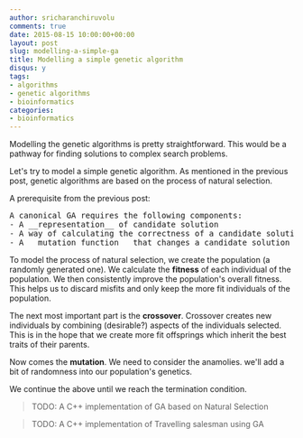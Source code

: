 ```yaml
---
author: sricharanchiruvolu
comments: true
date: 2015-08-15 10:00:00+00:00
layout: post
slug: modelling-a-simple-ga
title: Modelling a simple genetic algorithm
disqus: y
tags:
- algorithms
- genetic algorithms
- bioinformatics
categories:
- bioinformatics
---
```


Modelling the genetic algorithms is pretty straightforward. This would be a pathway for finding solutions to complex search problems.

Let's try to model a simple genetic algorithm. As mentioned in the previous post, genetic algorithms are based on the process of natural selection.

A prerequisite from the previous post:
<pre>
A canonical GA requires the following components:
- A __representation__ of candidate solution
- A way of calculating the correctness of a candidate solution, the __fitness function__.
- A __mutation function__ that changes a candidate solution _slightly_, in an attempt to obtain a better candidate.
</pre>

To model the process of natural selection, we create the population (a randomly generated one). We calculate the __fitness__ of each individual of the population. We then consistently improve the population's overall fitness. This helps us to discard misfits and only keep the more fit individuals of the population.

The next most important part is the __crossover__. Crossover creates new individuals by combining (desirable?) aspects of the individuals selected. This is in the hope that we create more fit offsprings which inherit the best traits of their parents.

Now comes the __mutation__. We need to consider the anamolies. we'll add a bit of randomness into our population's genetics.

We continue the above until we reach the termination condition.

<blockquote> TODO: A C++ implementation of GA based on Natural Selection</blockquote>
<blockquote> TODO: A C++ implementation of Travelling salesman using GA</blockquote>
